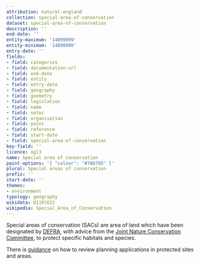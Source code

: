 ```yaml
---
attribution: natural-england
collection: special-area-of-conservation
dataset: special-area-of-conservation
description: ''
end-date: ''
entity-maximum: '14899999'
entity-minimum: '14800000'
entry-date: ''
fields:
- field: categories
- field: documentation-url
- field: end-date
- field: entity
- field: entry-date
- field: geography
- field: geometry
- field: legislation
- field: name
- field: notes
- field: organisation
- field: point
- field: reference
- field: start-date
- field: special-area-of-conservation
key-field: ''
licence: ogl3
name: Special area of conservation
paint-options: '{ "colour": "#7A8705" }'
plural: Special areas of conservation
prefix: ''
start-date: ''
themes:
- environment
typology: geography
wikidata: Q1191622
wikipedia: Special_Area_of_Conservation
---
```


Special areas of conservation (SACs) are area of land which have been designated by
[DEFRA](https://www.gov.uk/government/organisations/department-for-environment-food-rural-affairs),
with advice from the [Joint Nature Conservation Committee](https://jncc.gov.uk/),
to protect specific habitats and species.

There is [guidance](https://www.gov.uk/guidance/protected-sites-and-areas-how-to-review-planning-applications) on how to review planning applications in protected sites and areas.

